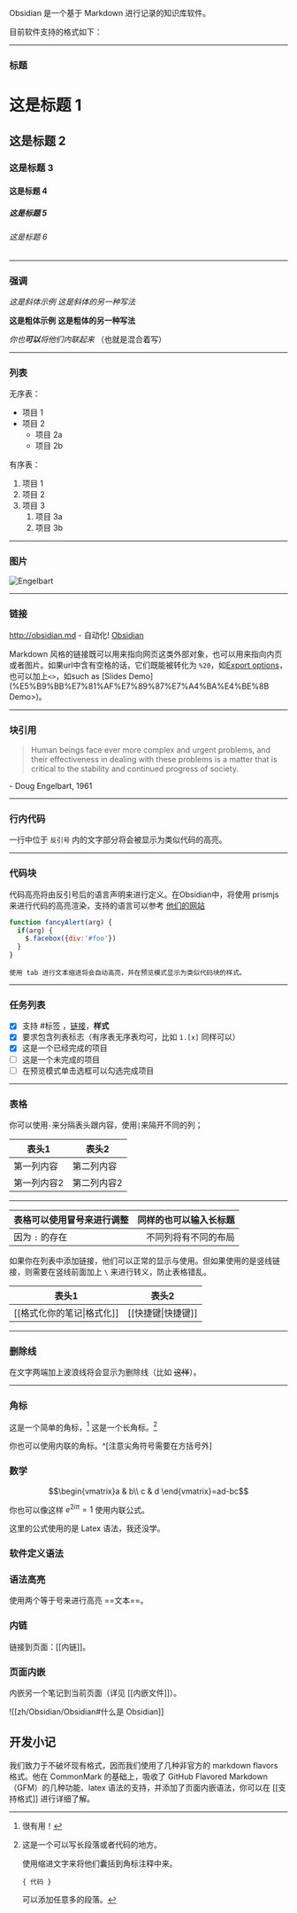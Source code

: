 Obsidian 是一个基于 Markdown 进行记录的知识库软件。

目前软件支持的格式如下：

---

### 标题

# 这是标题 1
## 这是标题 2
### 这是标题 3 
#### 这是标题 4
##### 这是标题 5
###### 这是标题 6

---

### 强调

*这是斜体示例*
_这是斜体的另一种写法_

**这是粗体示例**
__这是粗体的另一种写法__

_你也**可以**将他们内联起来_
（也就是混合着写）

---

### 列表

无序表：
- 项目 1
- 项目 2
  - 项目 2a
  - 项目 2b

有序表：
1. 项目 1
1. 项目 2
1. 项目 3
   1. 项目 3a
   1. 项目 3b

--- 

### 图片

![Engelbart](https://history-computer.com/ModernComputer/Basis/images/Engelbart.jpg)

---

### 链接
http://obsidian.md - 自动化!
[Obsidian](http://obsidian.md)

Markdown 风格的链接既可以用来指向网页这类外部对象，也可以用来指向内页或者图片。如果url中含有空格的话，它们既能被转化为 `%20`，如[Export options](Pasted%20image)，也可以加上`<>`，如such as [Slides Demo](%E5%B9%BB%E7%81%AF%E7%89%87%E7%A4%BA%E4%BE%8B Demo>)。

---

### 块引用

> Human beings face ever more complex and urgent problems, and their effectiveness in dealing with these problems is a matter that is critical to the stability and continued progress of society.

\- Doug Engelbart, 1961

---

### 行内代码

一行中位于 `反引号` 内的文字部分将会被显示为类似代码的高亮。

---

### 代码块
代码高亮将由反引号后的语言声明来进行定义。在Obsidian中，将使用 prismjs 来进行代码的高亮渲染，支持的语言可以参考 [他们的网站](https://prismjs.com/#supported-languages)

```js
function fancyAlert(arg) {
  if(arg) {
    $.facebox({div:'#foo'})
  }
}
```

	使用 tab 进行文本缩进将会自动高亮，并在预览模式显示为类似代码块的样式。
	
---

### 任务列表

- [x] 支持 #标签 ，[链接]()，**样式**
- [x] 要求包含列表标志（有序表无序表均可，比如  `1.[x]` 同样可以）
- [x] 这是一个已经完成的项目
- [ ] 这是一个未完成的项目 
- [ ] 在预览模式单击选框可以勾选完成项目

---

### 表格

你可以使用`-`来分隔表头跟内容，使用`|`来隔开不同的列；

表头1|表头2
-----|-----|
第一列内容|第二列内容
第一列内容2|第二列内容2

---

表格可以使用冒号来进行调整|同样的也可以输入长标题
:--------|-----:
因为 `:` 的存在|不同列将有不同的布局

如果你在列表中添加链接，他们可以正常的显示与使用。但如果使用的是竖线链接，则需要在竖线前面加上 `\` 来进行转义，防止表格错乱。

表头1|表头2
-----|------
[[格式化你的笔记\|格式化]] | [[快捷键\|快捷键]]

---

### 删除线

在文字两端加上波浪线将会显示为删除线（比如 ~~这样~~）。

---

### 角标

这是一个简单的角标，[^1] 这是一个长角标。[^长角标]

[^1]: 很有用！
[^长角标]: 这是一个可以写长段落或者代码的地方。
	
	使用缩进文字来将他们囊括到角标注释中来。
	
	`{ 代码 }`

	可以添加任意多的段落。
	
你也可以使用内联的角标。^[注意尖角符号需要在方括号外]

### 数学
$$\begin{vmatrix}a & b\\
c & d
\end{vmatrix}=ad-bc$$

你也可以像这样  $e^{2i\pi} = 1$ 使用内联公式。

这里的公式使用的是 Latex 语法，我还没学。

### 软件定义语法

###  语法高亮

使用两个等于号来进行高亮 ==文本==。

### 内链

链接到页面：[[内链]]。

### 页面内嵌

内嵌另一个笔记到当前页面（详见 [[内嵌文件]]）。

![[zh/Obsidian/Obsidian#什么是 Obsidian]]

## 开发小记

我们致力于不破坏现有格式，因而我们使用了几种非官方的 markdown flavors 格式。他在 CommonMark 的基础上，吸收了 GitHub Flavored Markdown（GFM）的几种功能、latex 语法的支持，并添加了页面内嵌语法，你可以在 [[支持格式]] 进行详细了解。



